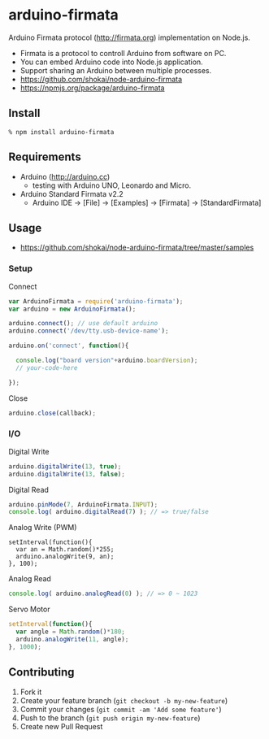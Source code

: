 arduino-firmata
===============
Arduino Firmata protocol (http://firmata.org) implementation on Node.js.

- Firmata is a protocol to controll Arduino from software on PC.
- You can embed Arduino code into Node.js application.
- Support sharing an Arduino between multiple processes.
- https://github.com/shokai/node-arduino-firmata
- https://npmjs.org/package/arduino-firmata


## Install

    % npm install arduino-firmata


## Requirements
* Arduino (http://arduino.cc)
  * testing with Arduino UNO, Leonardo and Micro.
* Arduino Standard Firmata v2.2
  * Arduino IDE -> [File] -> [Examples] -> [Firmata] -> [StandardFirmata]


## Usage

- https://github.com/shokai/node-arduino-firmata/tree/master/samples

### Setup

Connect
```javascript
var ArduinoFirmata = require('arduino-firmata');
var arduino = new ArduinoFirmata();

arduino.connect(); // use default arduino
arduino.connect('/dev/tty.usb-device-name');

arduino.on('connect', function(){

  console.log("board version"+arduino.boardVersion);
  // your-code-here

});
```


Close
```javascript
arduino.close(callback);
```


### I/O

Digital Write
```javascript
arduino.digitalWrite(13, true);
arduino.digitalWrite(13, false);
```

Digital Read
```javascript
arduino.pinMode(7, ArduinoFirmata.INPUT);
console.log( arduino.digitalRead(7) ); // => true/false
```

Analog Write (PWM)
```
setInterval(function(){
  var an = Math.random()*255;
  arduino.analogWrite(9, an);
}, 100);
```

Analog Read
```javascript
console.log( arduino.analogRead(0) ); // => 0 ~ 1023
```

Servo Motor
```javascript
setInterval(function(){
  var angle = Math.random()*180;
  arduino.analogWrite(11, angle);
}, 1000);
```


Contributing
------------
1. Fork it
2. Create your feature branch (`git checkout -b my-new-feature`)
3. Commit your changes (`git commit -am 'Add some feature'`)
4. Push to the branch (`git push origin my-new-feature`)
5. Create new Pull Request
